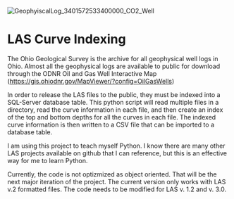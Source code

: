 ![GeophyiscalLog_3401572533400000_CO2_Well](https://user-images.githubusercontent.com/54684336/177037061-23d886ad-bb24-4abb-a3a3-be6eb3c6ee8d.png)

# LAS Curve Indexing
The Ohio Geological Survey is the archive for all geophysical well logs in Ohio. Almost all the geophysical logs are available to public for download through the ODNR Oil and Gas Well Interactive Map (https://gis.ohiodnr.gov/MapViewer/?config=OilGasWells)

In order to release the LAS files to the public, they must be indexed into a SQL-Server database table. This python script will read multiple files in a directory, read the curve information in each file, and then create an index of the top and bottom depths for all the curves in each file. The indexed curve information is then written to a CSV file that can be imported to a database table.

I am using this project to teach myself Python. I know there are many other LAS projects available on github that I can reference, but this is an effective way for me to learn Python.

Currently, the code is not optizmized as object oriented. That will be the next major iteration of the project. The current version only works with LAS v.2 formatted files. The code needs to be modified for LAS v. 1.2 and v. 3.0.
